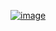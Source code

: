 [![image](https://github.com/akuleshov7/akuleshov7/assets/172548210/0db40ca8-45fc-4675-96da-6eaa687440e9)](http://github.com/orchestr7)
